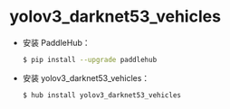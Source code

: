 # yolov3_darknet53_vehicles
* 安装 PaddleHub：

    ```bash
    $ pip install --upgrade paddlehub
    ```

* 安装 yolov3_darknet53_vehicles：

    ```bash
    $ hub install yolov3_darknet53_vehicles
    ```
